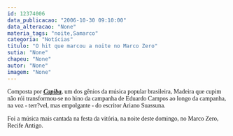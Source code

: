 ```yaml
---
id: 12374006
data_publicacao: "2006-10-30 09:10:00"
data_alteracao: "None"
materia_tags: "noite,Samarco"
categoria: "Notícias"
titulo: "O hit que marcou a noite no Marco Zero"
sutia: "None"
chapeu: "None"
autor: "None"
imagem: "None"
---
```

<p><P><FONT face=Verdana>Composta por <STRONG><EM><FONT color=mediumblue><A href=\"https://www.fundaj.gov.br/docs/capiba/capiba.html\" target=_blank>Capiba</A></FONT></EM></STRONG>, um dos gênios da música popular brasileira, Madeira que cupim não rói transformou-se no hino da campanha de Eduardo Campos ao longo da campanha, na voz - terr?vel, mas empolgante&nbsp;- do escritor Ariano Suassuna.</FONT></P></p>
<p><P><FONT face=Verdana>Foi a música mais cantada na festa da vitória, na noite deste domingo, no Marco Zero, Recife Antigo.</FONT></P> </p>
